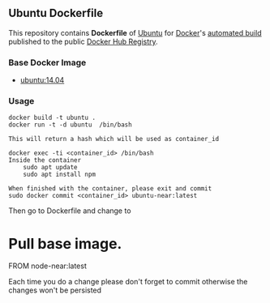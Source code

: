 ## Ubuntu Dockerfile


This repository contains **Dockerfile** of [Ubuntu](http://www.ubuntu.com/) for [Docker](https://www.docker.com/)'s [automated build](https://registry.hub.docker.com/u/dockerfile/ubuntu/) published to the public [Docker Hub Registry](https://registry.hub.docker.com/).


### Base Docker Image

* [ubuntu:14.04](https://registry.hub.docker.com/u/library/ubuntu/)


### Usage

    docker build -t ubuntu .
    docker run -t -d ubuntu  /bin/bash
    
    This will return a hash which will be used as container_id
    
    docker exec -ti <container_id> /bin/bash
    Inside the container
        sudo apt update
        sudo apt install npm
    
    When finished with the container, please exit and commit
    sudo docker commit <container_id> ubuntu-near:latest
   
   Then go to Dockerfile and change to 
   # Pull base image.
   FROM node-near:latest

   Each time you do a change please don't forget to commit otherwise the changes won't be persisted
